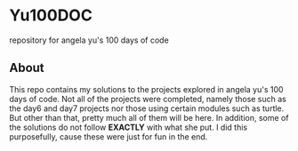 # Yu100DOC
repository for angela yu's 100 days of code

## About 

This repo contains my solutions to the projects explored in angela yu's 100 days of code. Not all of the projects were completed, namely those such as the day6 and day7 projects nor those using certain modules such as turtle. But other than that, pretty much all of them will be here. In addition, some of the solutions do not follow **EXACTLY** with what she put. I did this purposefully, cause these were just for fun in the end.
